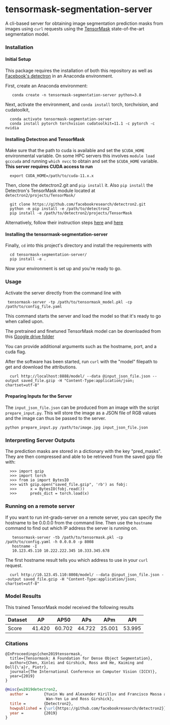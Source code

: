 # tensormask-segmentation-server
A cli-based server for obtaining image segmentation prediction masks from images using `curl` requests using the [TensorMask](https://arxiv.org/pdf/1903.12174.pdf) state-of-the-art segmentation model.

### Installation

#### Initial Setup

This package requires the installation of both this repository as well as [Facebook's detectron](https://github.com/facebookresearch/detectron2) in an Anaconda environment.

First, create an Anaconda environment:

       conda create -n tensormask-segmentation-server python=3.8

Next, activate the environment, and `conda install` torch, torchvision, and cudatoolkit,

      conda activate tensormask-segmentation-server
      conda install pytorch torchvision cudatoolkit=11.1 -c pytorch -c nvidia

#### Installing Detectron and TensorMask

Make sure that the path to cuda is available and set the `$CUDA_HOME` environmental variable. On some HPC servers this involves `module load gcccuda` and running `which nvcc` to obtain and set the `$CUDA_HOME` variable. **This server requires CUDA access to run**

      export CUDA_HOME=/path/to/cuda-11.x.x

Then, clone the detectron2.git and `pip install` it.  Also `pip install` the Detectron's TensorMask module located at `detectron2/projects/TensorMask/`

      git clone https://github.com/facebookresearch/detectron2.git
      python -m pip install -e /path/to/detectron2
      pip install -e /path/to/detectron2/projects/TensorMask

Alternatively, follow their instruction steps [here](https://detectron2.readthedocs.io/en/latest/tutorials/install.html) and [here](https://github.com/facebookresearch/detectron2/tree/master/projects/TensorMask)

#### Installing the tensormask-segmentation-server

Finally, `cd` into this project's directory and install the requirements with

      cd tensormask-segmentation-server/
      pip install -e .
 
Now your environment is set up and you're ready to go.

### Usage

Activate the server directly from the command line with

	 tensormask-server -tp /path/to/tensormask_model.pkl -cp /path/to/config_file.yaml

This command starts the server and load the model so that it's ready to go when called upon.

The pretrained and finetuned TensorMask model can be downloaded from this [Google drive folder]()

You can provide additional arguments such as the hostname, port, and a cuda flag.

After the software has been started, run `curl` with the "model" filepath to get and download the attributions.

      curl http://localhost:8888/model/ --data @input_json_file.json --output saved_file.gzip -H "Content-Type:application/json; chartset=utf-8"

#### Preparing Inputs for the Server

The `input_json_file.json` can be produced from an image with the script `prepare_input.py`. This will store the image as a JSON file of RGB values and the image can thus be passed to the server.

    python prepare_input.py /path/to/image.jpg input_json_file.json

### Interpreting Server Outputs

The prediction masks are stored in a dictionary with the key "pred_masks".  They are then compressed and able to be retrieved from the saved gzip file with:

      >>> import gzip
      >>> import torch
      >>> from io import BytesIO
      >>> with gzip.open("saved_file.gzip", 'rb') as fobj:
      >>>      x = BytesIO(fobj.read())
      >>>      preds_dict = torch.load(x)


### Running on a remote server

If you want to run int-grads-server on a remote server, you can specify the hostname to be 0.0.0.0 from the command line.  Then use the `hostname` command to find out which IP address the server is running on.

       tensormask-server -tb /path/to/tensormask.pkl -cp /path/to/config.yaml -h 0.0.0.0 -p 8008
       hostname -I
       10.123.45.110 10.222.222.345 10.333.345.678

The first hostname result tells you which address to use in your `curl` request.

      curl http://10.123.45.110:8008/model/ --data @input_json_file.json --output saved_file.gzip -H "Content-Type:application/json; chartset=utf-8"


### Model Results

This trained TensorMask model received the following results

| Dataset |   AP   |  AP50  |   APs  |   APm  |   APl  |
|---------|:------:|:------:|:------:|:------:|:------:|
|  Score  | 41.420 | 60.702 | 44.722 | 25.001 | 53.995 |


### Citations

```
@InProceedings{chen2019tensormask,
  title={Tensormask: A Foundation for Dense Object Segmentation},
  author={Chen, Xinlei and Girshick, Ross and He, Kaiming and Doll{\'a}r, Piotr},
  journal={The International Conference on Computer Vision (ICCV)},
  year={2019}
}
```

```BibTeX
@misc{wu2019detectron2,
  author =       {Yuxin Wu and Alexander Kirillov and Francisco Massa and
                  Wan-Yen Lo and Ross Girshick},
  title =        {Detectron2},
  howpublished = {\url{https://github.com/facebookresearch/detectron2}},
  year =         {2019}
}
```
